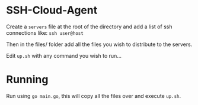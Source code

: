 # SSH-Cloud-Agent

Create a `servers` file at the root of the directory and add a list of ssh connections like: `ssh user@host`

Then in the files/ folder add all the files you wish to distribute to the servers.

Edit `up.sh` with any command you wish to run...


# Running

Run using `go main.go`, this will copy all the files over and execute `up.sh`.
